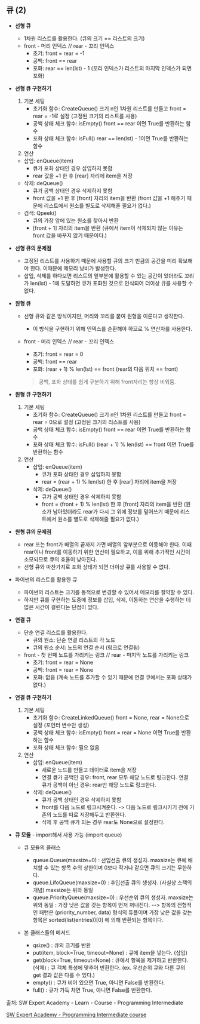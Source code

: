 ## 큐 (2)

- <strong>선형 큐</strong>
  - 1차원 리스트를 활용한다. (큐의 크기 == 리스트의 크기)
  - front - 머리 인덱스 // rear - 꼬리 인덱스
    - 초기: front = rear = -1
    - 공백: front == rear
    - 포화: rear == len(lst) - 1  (꼬리 인덱스가 리스트의 마지막 인덱스가 되면 포화)





- <strong>선형 큐 구현하기</strong>
  1. 기본 세팅
     - 초기화 함수: CreateQueue()
       크기 n인 1차원 리스트를 만들고 front = rear = -1로 설정
       (고정된 크기의 리스트를 사용)
     - 공백 상태 체크 함수: isEmpty()
       front == rear 이면 True를 반환하는 함수
     - 포화 상태 체크 함수: isFull()
       rear == len(lst) - 1이면 True를 반환하는 함수
  2. 연산
    - 삽입: enQueue(item)
      - 큐가 포화 상태인 경우 삽입하지 못함
      - rear 값을 +1 한 후 [rear] 자리에 item을 저장
    - 삭제: deQueue()
      - 큐가 공백 상태인 경우 삭제하지 못함
      - front 값을 +1 한 후 [front] 자리의 item을 반환
        (front 값을 +1 해주기 때문에 리스트에서 원소를 별도로 삭제해줄 필요가 없다.)
    - 검색: Qpeek()
      - 큐의 가장 앞에 있는 원소를 찾아서 반환
      - [front + 1] 자리의 item을 반환
        (큐에서 item이 삭제되지 않는 이유는 front 값을 바꾸지 않기 때문이다.)





- <strong>선형 큐의 문제점</strong>
  - 고정된 리스트를 사용하기 때문에 사용할 큐의 크기 만큼의 공간을 미리 확보해야 한다. 이때문에 메모리 낭비가 발생한다.
  - 삽입, 삭제를 하다보면 리스트의 앞부분에 활용할 수 있는 공간이 있더라도 꼬리가 len(lst) - 1에 도달하면 큐가 포화된 것으로 인식되어 더이상 큐를 사용할 수 없다.







- <strong>원형 큐</strong>

  - 선형 큐와 같은 방식이지만, 머리와 꼬리를 붙여 원형을 이룬다고 생각한다.

    - 이 방식을 구현하기 위해 인덱스를 순환해야 하므로 % 연산자를 사용한다.

  - front - 머리 인덱스 // rear - 꼬리 인덱스

    - 초기: front = rear = 0
    - 공백: front == rear
    - 포화: (rear + 1) % len(lst) == front  (rear의 다음 위치 == front)

    > 공백, 포화 상태를 쉽게 구분하기 위해 front자리는 항상 비워둠.





- <strong>원형 큐 구현하기</strong>
  1. 기본 세팅
     - 초기화 함수: CreateQueue()
       크기 n인 1차원 리스트를 만들고 front = rear = 0으로 설정
       (고정된 크기의 리스트를 사용)
     - 공백 상태 체크 함수: isEmpty()
       front == rear 이면 True를 반환하는 함수
     - 포화 상태 체크 함수: isFull()
       (rear + 1) % len(lst) == front 이면 True를 반환하는 함수
  2. 연산
     - 삽입: enQueue(item)
       - 큐가 포화 상태인 경우 삽입하지 못함
       - rear = (rear + 1) % len(lst) 한 후 [rear] 자리에 item을 저장
     - 삭제: deQueue()
       - 큐가 공백 상태인 경우 삭제하지 못함
       - front = (front + 1) % len(lst) 한 후 [front] 자리의 item을 반환
         (원소가 남아있더라도 rear가 다시 그 위에 정보를 덮어쓰기 때문에 리스트에서 원소를 별도로 삭제해줄 필요가 없다.)





- <strong>원형 큐의 문제점</strong>
  - rear 또는 front가 배열의 끝까지 가면 배열의 앞부분으로 이동해야 한다. 
    이때 rear이나 front를 이동하기 위한 연산이 필요하고, 이를 위해 추가적인 시간이 소모되므로 큐의 효율이 낮아진다.
  - 선형 큐와 마찬가지로 포화 상태가 되면 더이상 큐를 사용할 수 없다.







- 파이썬의 리스트를 활용한 큐
  - 파이썬의 리스트는 크기를 동적으로 변경할 수 있어서 메모리를 절약할 수 있다.
  - 하지만 큐를 구현하는 도중에 정보를 삽입, 삭제, 이동하는 연산을 수행하는 데 많은 시간이 걸린다는 단점이 있다.







- <strong>연결 큐</strong>
  - 단순 연결 리스트를 활용한다.
    - 큐의 원소: 단순 연결 리스트의 각 노드
    - 큐의 원소 순서: 노드의 연결 순서 (링크로 연결됨)
  - front - 첫 번째 노드를 가리키는 링크 // rear - 마지막 노드를 가리키는 링크
    - 초기: front = rear = None
    - 공백: front = rear = None
    - 포화: 없음 (계속 노드를 추가할 수 있기 때문에 연결 큐에서는 포화 상태가 없다.)





- <strong>연결 큐 구현하기</strong>
  1. 기본 세팅
     - 초기화 함수: CreateLinkedQueue()
       front = None, rear = None으로 설정 (포인터 변수만 생성)
     - 공백 상태 체크 함수: isEmpty()
       front = rear = None 이면 True를 반환하는 함수
     - 포화 상태 체크 함수: 필요 없음
  2. 연산
     - 삽입: enQueue(item)
       - 새로운 노드를 만들고 데이터로 item을 저장
       - 연결 큐가 공백인 경우: front, rear 모두 해당 노드로 링크한다.
         연결 큐가 공백이 아닌 경우: rear만 해당 노드로 링크한다.
     - 삭제: deQueue()
       - 큐가 공백 상태인 경우 삭제하지 못함
       - front를 다음 노드로 링크시켜준다.
         -> 다음 노드로 링크시키기 전에 기존의 노드를 따로 저장해두고 반환한다.
       - 삭제 후 공백 큐가 되는 경우 rear도 None으로 설정한다.







- <strong>큐 모듈</strong> - import해서 사용 가능 (import queue)

  - 큐 모듈의 클래스

    - queue.Queue(maxsize=0)
      : 선입선출 큐의 생성자. 
      maxsize는 큐에 배치할 수 있는 항목 수의 상한이며 0보다 작거나 같으면 큐의 크기는 무한하다.
    - queue.LifoQueue(maxsize=0)
      : 후입선출 큐의 생성자. (사실상 스택의 개념) maxsize는 위와 동일
    - queue.PriorityQueue(maxsize=0)
      : 우선순위 큐의 생성자. maxsize는 위와 동일
      : 가장 낮은 값을 갖는 항목이 먼저 꺼내진다. 
      --> 항목의 전형적인 패턴은 (priority_number, data) 형식의 튜플이며 가장 낮은 값을 갖는 항목은 sorted(list(entries))[0] 에 의해 반환되는 항목이다.

  - 본 클래스들의 메서드

    - qsize()
      : 큐의 크기를 반환
    - put(item, block=True, timeout=None)
      : 큐에 item을 넣는다. (삽입)
    - get(block=True, timeout=None)
      : 큐에서 항목을 제거하고 반환한다. (삭제)
      : 큐 객체 특성에 맞추어 반환한다. 
      (ex. 우선순위 큐와 다른 큐의 get 결과 값은 다를 수 있다.)
    - empty()
      : 큐가 비어 있으면 True, 아니면 False를 반환한다.
    - full()
      : 큐가 가득 차면 True, 아니면 False를 반환한다.

    

    





출처: SW Expert Academy - Learn - Course - Programming Intermediate

[SW Expert Academy - Programming Intermediate course](https://swexpertacademy.com/main/learn/course/subjectList.do?courseId=AVuPDN86AAXw5UW6)

